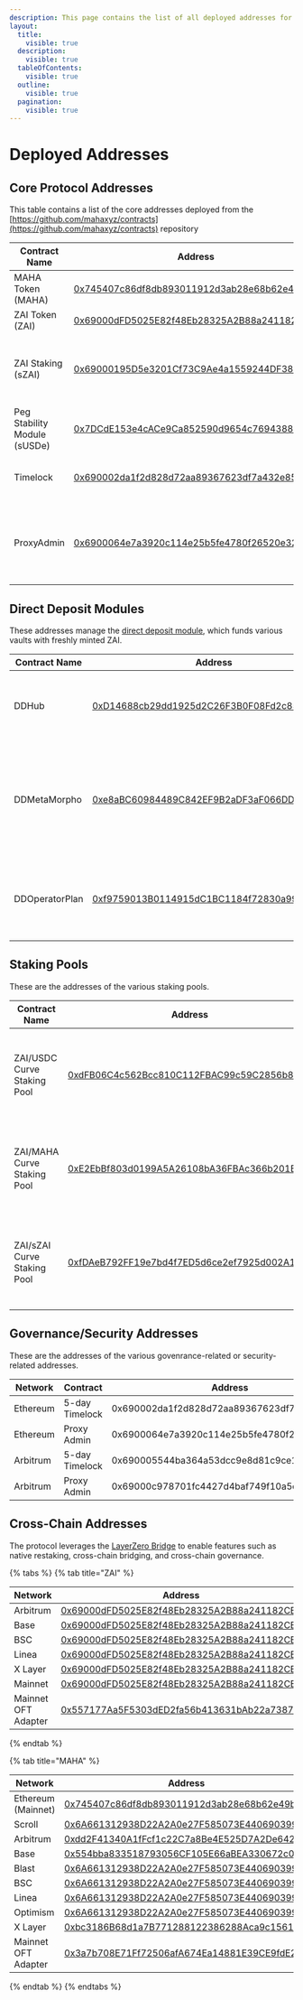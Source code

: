 ```yaml
---
description: This page contains the list of all deployed addresses for the protocol.
layout:
  title:
    visible: true
  description:
    visible: true
  tableOfContents:
    visible: true
  outline:
    visible: true
  pagination:
    visible: true
---
```


# Deployed Addresses

## Core Protocol Addresses

This table contains a list of the core addresses deployed from the [https://github.com/mahaxyz/contracts](https://github.com/mahaxyz/contracts) repository

| Contract Name                | Address                                                                                                               | Comments                                                        |
| ---------------------------- | --------------------------------------------------------------------------------------------------------------------- | --------------------------------------------------------------- |
| MAHA Token (MAHA)            | [0x745407c86df8db893011912d3ab28e68b62e49b0](https://etherscan.io/token/0x745407c86df8db893011912d3ab28e68b62e49b0)   | The governance token                                            |
| ZAI Token (ZAI)              | [0x69000dFD5025E82f48Eb28325A2B88a241182CEd](https://etherscan.io/token/0x69000dFD5025E82f48Eb28325A2B88a241182CEd)   | The USD stablecoin                                              |
| ZAI Staking (sZAI)           | [0x69000195D5e3201Cf73C9Ae4a1559244DF38D47C](https://etherscan.io/address/0x69000195D5e3201Cf73C9Ae4a1559244DF38D47C) | Safety Pool used to stake ZAI to protect against bad debt       |
| Peg Stability Module (sUSDe) | [0x7DCdE153e4cACe9Ca852590d9654c7694388Db54](https://etherscan.io/address/0x7DCdE153e4cACe9Ca852590d9654c7694388Db54) | Used to mint ZAI with sUSDe collateral                          |
| Timelock                     | [0x690002da1f2d828d72aa89367623df7a432e85a9](https://etherscan.io/address/0x690002da1f2d828d72aa89367623df7a432e85a9) | All protocol ownership rests in this timelock                   |
| ProxyAdmin                   | [0x6900064e7a3920c114e25b5fe4780f26520e3231](https://etherscan.io/address/0x6900064e7a3920c114e25b5fe4780f26520e3231) | Used as the admin for all deployed proxies. Owned by governance |

## Direct Deposit Modules <a href="#layer-2-addresses" id="layer-2-addresses"></a>

These addresses manage the [direct deposit module](deployed-addresses.md#layer-2-addresses), which funds various vaults with freshly minted ZAI.

| Contract Name  | Address                                                                                                               | Comments                                                                                  |
| -------------- | --------------------------------------------------------------------------------------------------------------------- | ----------------------------------------------------------------------------------------- |
| DDHub          | [0xD14688cb29dd1925d2C26F3B0F08Fd2c85db54bF](https://etherscan.io/address/0xD14688cb29dd1925d2C26F3B0F08Fd2c85db54bF) | Direct Deposit module that mints ZAI to be used for lending                               |
| DDMetaMorpho   | [0xe8aBC60984489C842EF9B2aDF3aF066DD260744B](https://etherscan.io/address/0xe8abc60984489c842ef9b2adf3af066dd260744b) | Direct Deposit MetaMorpho Pool that uses te minted ZAI to supply into a MetaMorpho vault. |
| DDOperatorPlan | [0xf9759013B0114915dC1BC1184f72830a999f4111](https://etherscan.io/address/0xf9759013B0114915dC1BC1184f72830a999f4111) | A simple operator plan that sets the target on the MetaMorpho vaults                      |

## Staking Pools <a href="#layer-2-addresses" id="layer-2-addresses"></a>

These are the addresses of the various staking pools.

| Contract Name               | Address                                                                                                               | Comments                                                                                                                        |
| --------------------------- | --------------------------------------------------------------------------------------------------------------------- | ------------------------------------------------------------------------------------------------------------------------------- |
| ZAI/USDC Curve Staking Pool | [0xdFB06C4c562Bcc810C112FBAC99c59C2856b86D1](https://etherscan.io/address/0xdFB06C4c562Bcc810C112FBAC99c59C2856b86D1) | The staking pool for the [ZAI/USDC Liquidity Pool](https://curve.fi/#/ethereum/pools/factory-stable-ng-229/deposit) on Curve.fi |
| ZAI/MAHA Curve Staking Pool | [0xE2EbBf803d0199A5A26108bA36FBAc366b201Be1](https://etherscan.io/address/0xE2EbBf803d0199A5A26108bA36FBAc366b201Be1) | The staking pool for the [ZAI/MAHA Liquidity Pool](https://curve.fi/#/ethereum/pools/factory-twocrypto-54/deposit) on Curve.fi  |
| ZAI/sZAI Curve Staking Pool | [0xfDAeB792FF19e7bd4f7ED5d6ce2ef7925d002A19](https://etherscan.io/address/0xfDAeB792FF19e7bd4f7ED5d6ce2ef7925d002A19) | The staking pool for the [ZAI/sZAI Liquidity Pool](https://curve.fi/#/ethereum/pools/factory-stable-ng-230/deposit) on Curve.fi |

## Governance/Security Addresses <a href="#layer-2-addresses" id="layer-2-addresses"></a>

These are the addresses of the various govenrance-related or security-related addresses.

<table><thead><tr><th width="134">Network</th><th width="156">Contract</th><th>Address</th></tr></thead><tbody><tr><td>Ethereum</td><td>5-day Timelock</td><td>0x690002da1f2d828d72aa89367623df7a432e85a9</td></tr><tr><td>Ethereum</td><td>Proxy Admin</td><td>0x6900064e7a3920c114e25b5fe4780f26520e3231</td></tr><tr><td>Arbitrum</td><td>5-day Timelock</td><td>0x690005544ba364a53dcc9e8d81c9ce1e90018ab7</td></tr><tr><td>Arbitrum</td><td>Proxy Admin</td><td>0x69000c978701fc4427d4baf749f10a5cec582863</td></tr></tbody></table>

## Cross-Chain Addresses <a href="#layer-2-addresses" id="layer-2-addresses"></a>

The protocol leverages the [LayerZero Bridge](https://layerzero.network/) to enable features such as native restaking, cross-chain bridging, and cross-chain governance.

{% tabs %}
{% tab title="ZAI" %}

<table><thead><tr><th width="200">Network</th><th>Address</th><th data-hidden>Contract</th></tr></thead><tbody><tr><td>Arbitrum</td><td><a href="https://arbiscan.io/address/0x69000dFD5025E82f48Eb28325A2B88a241182CEd">0x69000dFD5025E82f48Eb28325A2B88a241182CEd</a></td><td></td></tr><tr><td>Base</td><td><a href="https://basescan.org/address/0x69000dFD5025E82f48Eb28325A2B88a241182CEd">0x69000dFD5025E82f48Eb28325A2B88a241182CEd</a></td><td></td></tr><tr><td>BSC</td><td><a href="https://bscscan.com/address/0x69000dFD5025E82f48Eb28325A2B88a241182CEd">0x69000dFD5025E82f48Eb28325A2B88a241182CEd</a></td><td></td></tr><tr><td>Linea</td><td><a href="https://lineascan.build/address/0x69000dFD5025E82f48Eb28325A2B88a241182CEd">0x69000dFD5025E82f48Eb28325A2B88a241182CEd</a></td><td></td></tr><tr><td>X Layer</td><td><a href="https://www.oklink.com/xlayer/token/0x69000dFD5025E82f48Eb28325A2B88a241182CEd">0x69000dFD5025E82f48Eb28325A2B88a241182CEd</a></td><td></td></tr><tr><td>Mainnet</td><td><a href="https://etherscan.io/token/0x69000dFD5025E82f48Eb28325A2B88a241182CEd">0x69000dFD5025E82f48Eb28325A2B88a241182CEd</a></td><td></td></tr><tr><td>Mainnet OFT Adapter</td><td><a href="https://etherscan.io/address/0x557177Aa5F5303dED2fa56b413631bAb22a73872">0x557177Aa5F5303dED2fa56b413631bAb22a73872</a></td><td></td></tr></tbody></table>
{% endtab %}

{% tab title="MAHA" %}

<table><thead><tr><th width="153">Network</th><th>Address</th><th data-hidden>Contract</th></tr></thead><tbody><tr><td>Ethereum (Mainnet)</td><td><a href="https://etherscan.io/token/0x745407c86df8db893011912d3ab28e68b62e49b0">0x745407c86df8db893011912d3ab28e68b62e49b0</a></td><td>MAHAToken</td></tr><tr><td>Scroll</td><td><a href="https://scrollscan.com/token/0x6A661312938D22A2A0e27F585073E4406903990a">0x6A661312938D22A2A0e27F585073E4406903990a</a></td><td></td></tr><tr><td>Arbitrum</td><td><a href="https://arbiscan.io/token/0xdd2F41340A1fFcf1c22C7a8Be4E525D7A2De642b">0xdd2F41340A1fFcf1c22C7a8Be4E525D7A2De642b</a></td><td></td></tr><tr><td>Base</td><td><a href="https://basescan.org/token/0x554bba833518793056CF105E66aBEA330672c0dE">0x554bba833518793056CF105E66aBEA330672c0dE</a></td><td></td></tr><tr><td>Blast</td><td><a href="https://blastscan.io/token/0x6A661312938D22A2A0e27F585073E4406903990a">0x6A661312938D22A2A0e27F585073E4406903990a</a></td><td></td></tr><tr><td>BSC</td><td><a href="https://bscscan.com/token/0x6A661312938D22A2A0e27F585073E4406903990a">0x6A661312938D22A2A0e27F585073E4406903990a</a></td><td></td></tr><tr><td>Linea</td><td><a href="https://lineascan.build/token/0x6A661312938D22A2A0e27F585073E4406903990a">0x6A661312938D22A2A0e27F585073E4406903990a</a></td><td></td></tr><tr><td>Optimism</td><td><a href="https://optimistic.etherscan.io/token/0x6A661312938D22A2A0e27F585073E4406903990a">0x6A661312938D22A2A0e27F585073E4406903990a</a></td><td></td></tr><tr><td>X Layer</td><td><a href="https://www.oklink.com/xlayer/token/0xbc3186B68d1a7B771288122386288Aca9c1561a9">0xbc3186B68d1a7B771288122386288Aca9c1561a9</a></td><td></td></tr><tr><td>Mainnet OFT Adapter</td><td><a href="https://etherscan.io/address/0x3a7b708E71Ff72506afA674Ea14881E39CE9fdE2">0x3a7b708E71Ff72506afA674Ea14881E39CE9fdE2</a></td><td></td></tr></tbody></table>
{% endtab %}
{% endtabs %}
